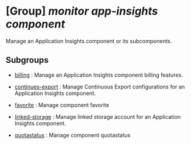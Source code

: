 # [Group] _monitor app-insights component_

Manage an Application Insights component or its subcomponents.

## Subgroups

- [billing](/Commands/monitor/app-insights/component/billing/readme.md)
: Manage an Application Insights component billing features.

- [continues-export](/Commands/monitor/app-insights/component/continues-export/readme.md)
: Manage Continuous Export configurations for an Application Insights component.

- [favorite](/Commands/monitor/app-insights/component/favorite/readme.md)
: Manage component favorite

- [linked-storage](/Commands/monitor/app-insights/component/linked-storage/readme.md)
: Manage linked storage account for an Application Insights component.

- [quotastatus](/Commands/monitor/app-insights/component/quotastatus/readme.md)
: Manage component quotastatus
